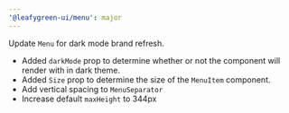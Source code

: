```yaml
---
'@leafygreen-ui/menu': major
---
```


Update `Menu` for dark mode brand refresh. 
* Added `darkMode` prop to determine whether or not the component will render with in dark theme.
* Added `Size` prop to determine the size of the `MenuItem` component.
* Add vertical spacing to `MenuSeparator`
* Increase default `maxHeight` to 344px